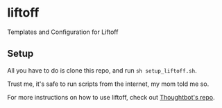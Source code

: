 # liftoff
Templates and Configuration for Liftoff

## Setup
All you have to do is clone this repo, and run `sh setup_liftoff.sh`.

Trust me, it's safe to run scripts from the internet, my mom told me so.

For more instructions on how to use liftoff, check out [Thoughtbot's repo](https://github.com/thoughtbot/liftoff).
